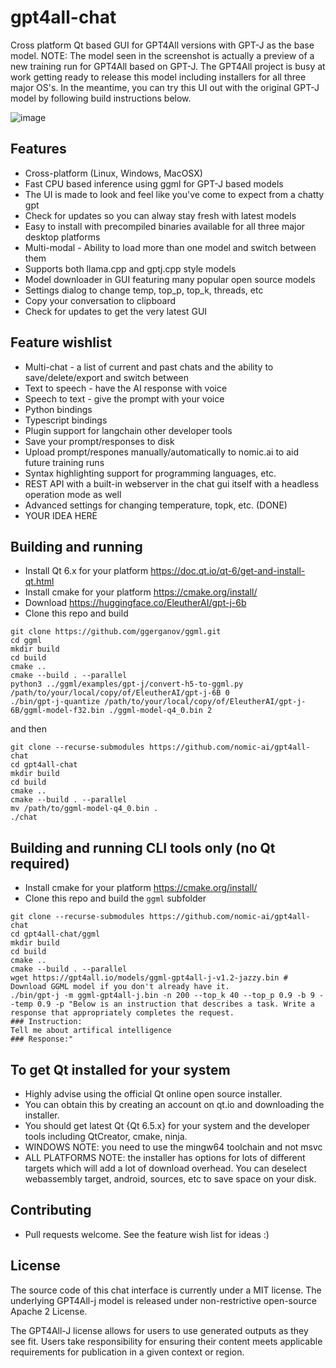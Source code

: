# gpt4all-chat

Cross platform Qt based GUI for GPT4All versions with GPT-J as the base
model. NOTE: The model seen in the screenshot is actually a preview of a
new training run for GPT4All based on GPT-J. The GPT4All project is busy
at work getting ready to release this model including installers for all
three major OS's. In the meantime, you can try this UI out with the original
GPT-J model by following build instructions below.

![image](https://user-images.githubusercontent.com/50458173/231464085-da9edff6-a593-410e-8f38-7513f75c8aab.png)

## Features

* Cross-platform (Linux, Windows, MacOSX)
* Fast CPU based inference using ggml for GPT-J based models
* The UI is made to look and feel like you've come to expect from a chatty gpt
* Check for updates so you can alway stay fresh with latest models
* Easy to install with precompiled binaries available for all three major desktop platforms
* Multi-modal - Ability to load more than one model and switch between them
* Supports both llama.cpp and gptj.cpp style models
* Model downloader in GUI featuring many popular open source models
* Settings dialog to change temp, top_p, top_k, threads, etc
* Copy your conversation to clipboard
* Check for updates to get the very latest GUI

## Feature wishlist

* Multi-chat - a list of current and past chats and the ability to save/delete/export and switch between
* Text to speech - have the AI response with voice
* Speech to text - give the prompt with your voice
* Python bindings
* Typescript bindings
* Plugin support for langchain other developer tools
* Save your prompt/responses to disk
* Upload prompt/respones manually/automatically to nomic.ai to aid future training runs
* Syntax highlighting support for programming languages, etc.
* REST API with a built-in webserver in the chat gui itself with a headless operation mode as well
* Advanced settings for changing temperature, topk, etc. (DONE)
* YOUR IDEA HERE

## Building and running

* Install Qt 6.x for your platform https://doc.qt.io/qt-6/get-and-install-qt.html
* Install cmake for your platform https://cmake.org/install/
* Download https://huggingface.co/EleutherAI/gpt-j-6b
* Clone this repo and build
```
git clone https://github.com/ggerganov/ggml.git
cd ggml
mkdir build
cd build
cmake ..
cmake --build . --parallel
python3 ../ggml/examples/gpt-j/convert-h5-to-ggml.py /path/to/your/local/copy/of/EleutherAI/gpt-j-6B 0
./bin/gpt-j-quantize /path/to/your/local/copy/of/EleutherAI/gpt-j-6B/ggml-model-f32.bin ./ggml-model-q4_0.bin 2
```
and then
```
git clone --recurse-submodules https://github.com/nomic-ai/gpt4all-chat
cd gpt4all-chat
mkdir build
cd build
cmake ..
cmake --build . --parallel
mv /path/to/ggml-model-q4_0.bin .
./chat
```

## Building and running CLI tools only (no Qt required)

* Install cmake for your platform https://cmake.org/install/
* Clone this repo and build the `ggml` subfolder
```
git clone --recurse-submodules https://github.com/nomic-ai/gpt4all-chat
cd gpt4all-chat/ggml
mkdir build
cd build
cmake ..
cmake --build . --parallel
wget https://gpt4all.io/models/ggml-gpt4all-j-v1.2-jazzy.bin # Download GGML model if you don't already have it.
./bin/gpt-j -m ggml-gpt4all-j.bin -n 200 --top_k 40 --top_p 0.9 -b 9 --temp 0.9 -p "Below is an instruction that describes a task. Write a response that appropriately completes the request.
### Instruction:
Tell me about artifical intelligence
### Response:"
```

## To get Qt installed for your system

* Highly advise using the official Qt online open source installer.
* You can obtain this by creating an account on qt.io and downloading the installer. 
* You should get latest Qt {Qt 6.5.x} for your system and the developer tools including QtCreator, cmake, ninja.
* WINDOWS NOTE: you need to use the mingw64 toolchain and not msvc
* ALL PLATFORMS NOTE: the installer has options for lots of different targets which will add a lot
of download overhead. You can deselect webassembly target, android, sources, etc to save space on your disk.

## Contributing

* Pull requests welcome. See the feature wish list for ideas :)


## License
The source code of this chat interface is currently under a MIT license. The underlying GPT4All-j model is released under non-restrictive open-source Apache 2 License.

The GPT4All-J license allows for users to use generated outputs as they see fit. Users take responsibility for ensuring their content meets applicable requirements for publication in a given context or region.
